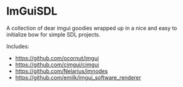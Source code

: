 # ImGuiSDL
 A collection of dear imgui goodies wrapped up in a nice and easy to initialize bow for simple SDL projects.

Includes:
* https://github.com/ocornut/imgui
* https://github.com/cimgui/cimgui
* https://github.com/Nelarius/imnodes
* https://github.com/emilk/imgui_software_renderer
